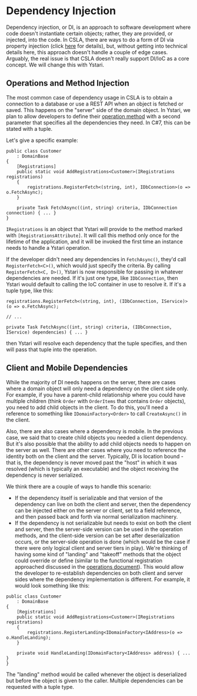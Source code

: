 # Dependency Injection

Dependency injection, or DI, is an approach to software development where code doesn't instantiate certain objects; rather, they are provided, or injected, into the code. In CSLA, there are ways to do a form of DI via property injection (click [here](https://magenic.com/thinking/abstractions-in-csla) for details), but, without getting into technical details here, this approach doesn't handle a couple of edge cases. Arguably, the real issue is that CSLA doesn't really support DI/IoC as a core concept. We will change this with Ystari.

## Operations and Method Injection

The most common case of dependency usage in CSLA is to obtain a connection to a database or use a REST API when an object is fetched or saved. This happens on the "server" side of the domain object. In Ystari, we plan to allow developers to define their [operation method](operations.md) with a second parameter that specifies all the dependencies they need. In C#7, this can be stated with a tuple.

Let's give a specific example:

```
public class Customer
    : DomainBase
{
    [Registrations]
    public static void AddRegistrations<Customer>(IRegistrations registrations)
    {
        registrations.RegisterFetch<(string, int), IDbConnection>(o => o.FetchAsync);
    }    

    private Task FetchAsync((int, string) criteria, IDbConnection connection) { ... }
}
```

`IRegistrations` is an object that Ystari will provide to the method marked with `[RegistrationsAttribute]`. It will call this method only once for the lifetime of the application, and it will be invoked the first time an instance needs to handle a Ystari operation.

If the developer didn't need any dependencies in `FetchAsync()`, they'd call `RegisterFetch<C>()`, which would just specify the criteria. By calling `RegisterFetch<C, D>()`, Ystari is now responsible for passing in whatever dependencies are needed. If it's just one type, like `IDbConnection`, then Ystari would default to calling the IoC container in use to resolve it. If it's a tuple type, like this:

```
registrations.RegisterFetch<(string, int), (IDbConnection, IService)>(o => o.FetchAsync);

// ...

private Task FetchAsync((int, string) criteria, (IDbConnection, IService) dependencies) { ... }
```

then Ystari will resolve each dependency that the tuple specifies, and then will pass that tuple into the operation.

## Client and Mobile Dependencies

While the majority of DI needs happens on the server, there are cases where a domain object will only need a dependency on the client side only. For example, if you have a parent-child relationship where you could have multiple children (think `Order` with `OrderItems` that contains `Order` objects), you need to add child objects in the client. To do this, you'll need a reference to something like `IDomainFactory<Order>` to call `CreateAsync()` in the client.

Also, there are also cases where a dependency is mobile. In the previous case, we said that to create child objects you needed a client dependency. But it's also possible that the ability to add child objects needs to happen on the server as well. There are other cases where you need to reference the identity both on the client and the server. Typically, DI is location bound - that is, the dependency is never moved past the "host" in which it was resolved (which is typically an executable) and the object receiving the dependency is never serialized.

We think there are a couple of ways to handle this scenario:

* If the dependency itself is serializable and that version of the dependency can live on both the client and server, then the dependency can be injected either on the server or client, set to a field reference, and then passed back and forth via normal serialization machinery.
* If the dependency is not serializable but needs to exist on both the client and server, then the server-side version can be used in the operation methods, and the client-side version can be set after deserialization occurs, or the server-side operation is done (which would be the case if there were only logical client and server tiers in play). We're thinking of having some kind of "landing" and "takeoff" methods that the object could override or define (similar to the functional registration approached discussed in the [operations document](operations.md)). This would allow the developer to re-establish dependencies on both client and server sides where the dependency implementation is different. For example, it would look something like this:

```
public class Customer
    : DomainBase
{
    [Registrations]
    public static void AddRegistrations<Customer>(IRegistrations registrations)
    {
        registrations.RegisterLanding<IDomainFactory<IAddress>(o => o.HandleLanding);
    }    

    private void HandleLanding(IDomainFactory<IAddress> address) { ... }
}
```

The "landing" method would be called whenever the object is deserialized but before the object is given to the caller. Multiple dependencies can be requested with a tuple type.